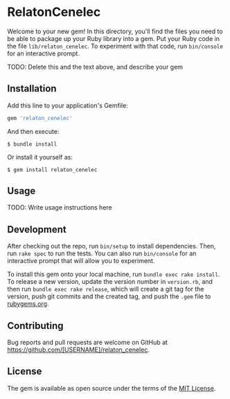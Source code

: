 # RelatonCenelec

Welcome to your new gem! In this directory, you'll find the files you need to be able to package up your Ruby library into a gem. Put your Ruby code in the file `lib/relaton_cenelec`. To experiment with that code, run `bin/console` for an interactive prompt.

TODO: Delete this and the text above, and describe your gem

## Installation

Add this line to your application's Gemfile:

```ruby
gem 'relaton_cenelec'
```

And then execute:

    $ bundle install

Or install it yourself as:

    $ gem install relaton_cenelec

## Usage

TODO: Write usage instructions here

## Development

After checking out the repo, run `bin/setup` to install dependencies. Then, run `rake spec` to run the tests. You can also run `bin/console` for an interactive prompt that will allow you to experiment.

To install this gem onto your local machine, run `bundle exec rake install`. To release a new version, update the version number in `version.rb`, and then run `bundle exec rake release`, which will create a git tag for the version, push git commits and the created tag, and push the `.gem` file to [rubygems.org](https://rubygems.org).

## Contributing

Bug reports and pull requests are welcome on GitHub at https://github.com/[USERNAME]/relaton_cenelec.

## License

The gem is available as open source under the terms of the [MIT License](https://opensource.org/licenses/MIT).
